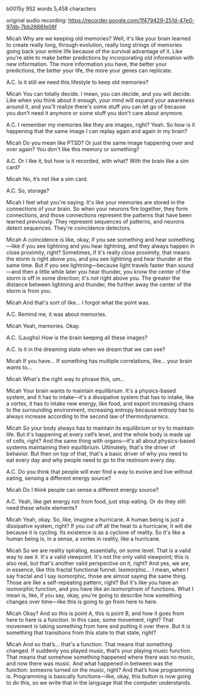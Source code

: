 b0015y 952 words 5,458 characters

original audio recording: https://recorder.google.com/1f479429-251d-47e0-97db-7bb2666fe08f

Micah
Why are we keeping old memories? Well, it's like your brain learned to create really long, through evolution, really long strings of memories going back your entire life because of the survival advantage of it. Like you're able to make better predictions by incorporating old information with new information. The more information you have, the better your predictions, the better your life, the more your genes can replicate.

A.C.
Is it still we need this lifestyle to keep old memories?

Micah
You can totally decide. I mean, you can decide, and you will decide. Like when you think about it enough, your mind will expand your awareness around it, and you'll realize there's some stuff you can let go of because you don't need it anymore or some stuff you don't care about anymore.

A.C.
I remember my memories like they are images, right? Yeah. So how is it happening that the same image I can replay again and again in my brain?

Micah
Do you mean like PTSD? Or just the same image happening over and over again? You don't like this memory or something?

A.C.
Or I like it, but how is it recorded, with what? With the brain like a sim card?

Micah
No, it’s not like a sim card.

A.C.
So, storage?

Micah
I feel what you're saying. It's like your memories are stored in the connections of your brain. So when your neurons fire together, they form connections, and those connections represent the patterns that have been learned previously. They represent sequences of patterns, and neurons detect sequences. They're coincidence detectors.

Micah
A coincidence is like, okay, if you see something and hear something—like if you see lightning and you hear lightning, and they always happen in close proximity, right? Sometimes, if it's really close proximity, that means the storm is right above you, and you see lightning and hear thunder at the same time. But if you see lightning—because light travels faster than sound—and then a little while later you hear thunder, you know the center of the storm is off in some direction; it's not right above you. The greater the distance between lightning and thunder, the further away the center of the storm is from you.

Micah
And that's sort of like... I forgot what the point was.

A.C.
Remind me, it was about memories.

Micah
Yeah, memories. Okay.

A.C.
(Laughs) How is the brain keeping all these images?

A.C.
Is it in the dreaming state when we dream that we can see?

Micah
If you have... If something has multiple correlations, like... your brain wants to...

Micah
What's the right way to phrase this, um...

Micah
Your brain wants to maintain equilibrium. It's a physics-based system, and it has to intake—it's a dissipative system that has to intake, like a vortex, it has to intake new energy, like food, and export increasing chaos to the surrounding environment, increasing entropy because entropy has to always increase according to the second law of thermodynamics.

Micah
So your body always has to maintain its equilibrium or try to maintain life. But it's happening at every cell’s level, and the whole body is made up of cells, right? And the same thing with organs—it's all about physics-based systems maintaining their equilibrium. Ultimately, that's the driver of behavior. But then on top of that, that's a basic driver of why you need to eat every day and why people need to go to the restroom every day.

A.C.
Do you think that people will ever find a way to evolve and live without eating, sensing a different energy source?

Micah
Do I think people can sense a different energy source?

A.C.
Yeah, like get energy not from food, just stop eating. Or do they still need these whole elements?

Micah
Yeah, okay. So, like, imagine a hurricane. A human being is just a dissipative system, right? If you cut off all the heat to a hurricane, it will die because it is cycling. Its existence is as a cyclone of reality. So it's like a human being is, in a sense, a vortex in reality, like a hurricane.

Micah
So we are reality spiraling, essentially, on some level. That is a valid way to see it. It's a valid viewpoint. It's not the only valid viewpoint; this is also real, but that's another valid perspective on it, right? And yes, we are, in essence, like this fractal functional funnel. Isomorphic... I mean, when I say fractal and I say isomorphic, those are almost saying the same thing. Those are like a self-repeating pattern, right? But it's like you have an isomorphic function, and you have like an isomorphism of functions. What I mean is, like, if you say, okay, you're going to describe how something changes over time—like this is going to go from here to here.

Micah
Okay? And so this is point A, this is point B, and how it goes from here to here is a function. In this case, some movement, right? That movement is taking something from here and putting it over there. But it is something that transitions from this state to that state, right?

Micah
And so that’s... that's a function. That means that something changed. If suddenly you played music, that’s your playing music function. That means that somehow something happened where there was no music, and now there was music. And what happened in between was the function: someone turned on the music, right? And that’s how programming is. Programming is basically functions—like, okay, this button is now going to do this, so we write that in the language that the computer understands.